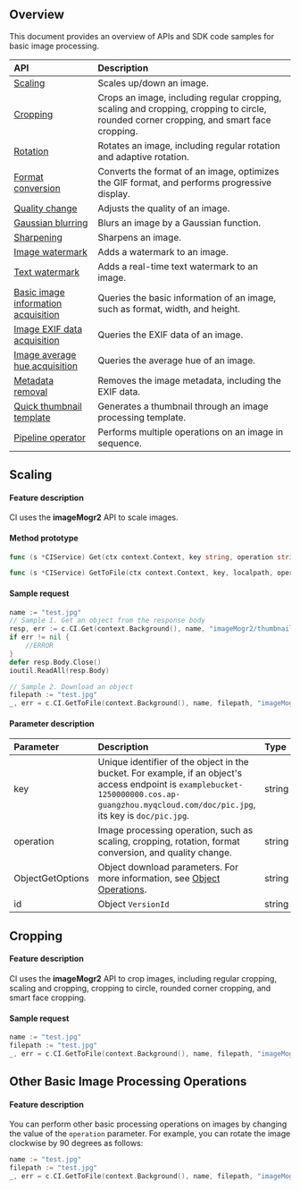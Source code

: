 
## Overview

This document provides an overview of APIs and SDK code samples for basic image processing.

| API | Description    |
| :----------------------------------------------------------- | :----------------------------------------------------------- |
| [Scaling](https://intl.cloud.tencent.com/document/product/436/36366) | Scales up/down an image. |
| [Cropping](https://intl.cloud.tencent.com/document/product/436/36367) | Crops an image, including regular cropping, scaling and cropping, cropping to circle, rounded corner cropping, and smart face cropping. |
| [Rotation](https://intl.cloud.tencent.com/document/product/436/36368) | Rotates an image, including regular rotation and adaptive rotation. |
| [Format conversion](https://intl.cloud.tencent.com/document/product/436/36369) | Converts the format of an image, optimizes the GIF format, and performs progressive display. |
| [Quality change](https://intl.cloud.tencent.com/document/product/436/36370) | Adjusts the quality of an image. |
| [Gaussian blurring](https://intl.cloud.tencent.com/document/product/436/36371) | Blurs an image by a Gaussian function. |
| [Sharpening](https://intl.cloud.tencent.com/document/product/436/36372) | Sharpens an image. |
| [Image watermark](https://intl.cloud.tencent.com/document/product/436/36373) | Adds a watermark to an image. |
| [Text watermark](https://intl.cloud.tencent.com/document/product/436/36374) | Adds a real-time text watermark to an image. |
| [Basic image information acquisition](https://intl.cloud.tencent.com/document/product/436/36375) | Queries the basic information of an image, such as format, width, and height. |
| [Image EXIF data acquisition](https://intl.cloud.tencent.com/document/product/436/36376) | Queries the EXIF data of an image. |
| [Image average hue acquisition](https://intl.cloud.tencent.com/document/product/436/36377) | Queries the average hue of an image. |
| [Metadata removal](https://intl.cloud.tencent.com/document/product/436/36378) | Removes the image metadata, including the EXIF data. |
| [Quick thumbnail template](https://intl.cloud.tencent.com/document/product/436/36379) | Generates a thumbnail through an image processing template.                           |
| [Pipeline operator](https://intl.cloud.tencent.com/document/product/436/36380) | Performs multiple operations on an image in sequence. |

## Scaling

#### Feature description

CI uses the **imageMogr2** API to scale images.

#### Method prototype
```go
func (s *CIService) Get(ctx context.Context, key string, operation string, opt *ObjectGetOptions, id ...string) (*Response, error)

func (s *CIService) GetToFile(ctx context.Context, key, localpath, operation string, opt *ObjectGetOptions, id ...string) (*Response, error)
```

#### Sample request
```go
name := "test.jpg"
// Sample 1. Get an object from the response body
resp, err := c.CI.Get(context.Background(), name, "imageMogr2/thumbnail/!50px", nil)
if err != nil {
	//ERROR
}
defer resp.Body.Close()
ioutil.ReadAll(resp.Body)

// Sample 2. Download an object
filepath := "test.jpg"
_, err = c.CI.GetToFile(context.Background(), name, filepath, "imageMogr2/thumbnail/!50px", nil)
```

#### Parameter description

| Parameter | Description | Type | Required |
| :--------------- | :----------------------------------------------------------- | :----- | :------- |
| key  | Unique identifier of the object in the bucket. For example, if an object's access endpoint is `examplebucket-1250000000.cos.ap-guangzhou.myqcloud.com/doc/pic.jpg`, its key is `doc/pic.jpg`. | string | Yes |
| operation | Image processing operation, such as scaling, cropping, rotation, format conversion, and quality change. | string | Yes |
| ObjectGetOptions | Object download parameters. For more information, see [Object Operations](https://intl.cloud.tencent.com/document/product/436/43549). | string | No |
| id  | Object `VersionId` | string | No |

## Cropping

#### Feature description

CI uses the **imageMogr2** API to crop images, including regular cropping, scaling and cropping, cropping to circle, rounded corner cropping, and smart face cropping.

#### Sample request

```go
name := "test.jpg"
filepath := "test.jpg"
_, err = c.CI.GetToFile(context.Background(), name, filepath, "imageMogr2/cut/600x600x100x10", nil)
```

## Other Basic Image Processing Operations

#### Feature description

You can perform other basic processing operations on images by changing the value of the `operation` parameter. For example, you can rotate the image clockwise by 90 degrees as follows:
```go
name := "test.jpg"
filepath := "test.jpg"
_, err = c.CI.GetToFile(context.Background(), name, filepath, "imageMogr2/rotate/90", nil)
```

